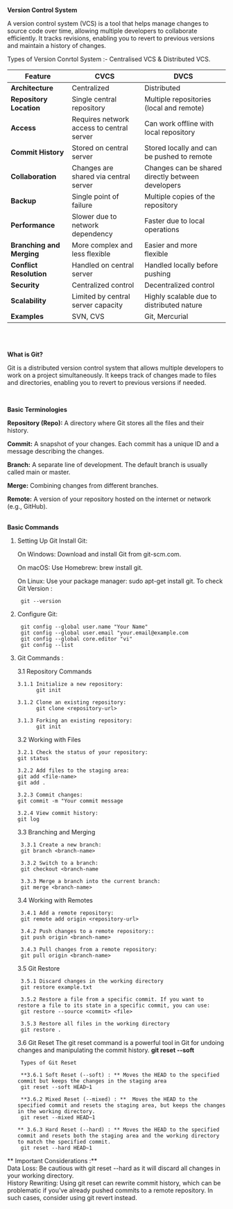 **Version Control System**

A version control system (VCS) is a tool that helps manage changes to source code over time, allowing multiple developers to collaborate efficiently. It tracks revisions, enabling you to revert to previous versions and maintain a history of changes.
<br>

Types of Version Conrtol System :- Centralised VCS & Distributed VCS.
<br>

| Feature                         | CVCS                                      | DVCS                                      |
|---------------------------------|-------------------------------------------|-------------------------------------------|
| **Architecture**                | Centralized                               | Distributed                               |
| **Repository Location**         | Single central repository                 | Multiple repositories (local and remote)  |
| **Access**                      | Requires network access to central server | Can work offline with local repository    |
| **Commit History**              | Stored on central server                  | Stored locally and can be pushed to remote|
| **Collaboration**               | Changes are shared via central server     | Changes can be shared directly between developers|
| **Backup**                      | Single point of failure                   | Multiple copies of the repository         |
| **Performance**                 | Slower due to network dependency          | Faster due to local operations            |
| **Branching and Merging**       | More complex and less flexible            | Easier and more flexible                  |
| **Conflict Resolution**         | Handled on central server                 | Handled locally before pushing            |
| **Security**                    | Centralized control                       | Decentralized control                     |
| **Scalability**                 | Limited by central server capacity        | Highly scalable due to distributed nature |
| **Examples**                    | SVN, CVS                                  | Git, Mercurial                            |



<br><br>





**What is Git?**

Git is a distributed version control system that allows multiple developers to work on a project simultaneously. It keeps track of changes made to files and directories, enabling you to revert to previous versions if needed.

<br>

**Basic Terminologies**

**Repository (Repo):** A directory where Git stores all the files and their history.

**Commit:** A snapshot of your changes. Each commit has a unique ID and a message describing the changes.

**Branch:** A separate line of development. The default branch is usually called main or master.

**Merge:** Combining changes from different branches.

**Remote:** A version of your repository hosted on the internet or network (e.g., GitHub).
<br><br>



**Basic Commands**

1. Setting Up Git
  Install Git:


   On Windows: Download and install Git from git-scm.com.

   On macOS: Use Homebrew: brew install git.

   On Linux: Use your package manager: sudo apt-get install git.
To check Git Version :

        git --version


2. Configure Git:
   
        git config --global user.name "Your Name"
        git config --global user.email "your.email@example.com
        git config --global core.editor "vi"
        git config --list

3. Git Commands :
   

   3.1 Repository Commands

       3.1.1 Initialize a new repository:
             git init
     
       3.1.2 Clone an existing repository:
             git clone <repository-url>
           
       3.1.3 Forking an existing repository:
             git init
     

   3.2 Working with Files

       3.2.1 Check the status of your repository:
       git status

       3.2.2 Add files to the staging area:
       git add <file-name>
       git add .  

       3.2.3 Commit changes:
       git commit -m "Your commit message

       3.2.4 View commit history:
       git log
     



    3.3 Branching and Merging
  
        3.3.1 Create a new branch:
        git branch <branch-name>

        3.3.2 Switch to a branch:
        git checkout <branch-name

        3.3.3 Merge a branch into the current branch:
        git merge <branch-name>



    3.4 Working with Remotes
  
        3.4.1 Add a remote repository:
        git remote add origin <repository-url>

        3.4.2 Push changes to a remote repository::
        git push origin <branch-name>

        3.4.3 Pull changes from a remote repository:
        git pull origin <branch-name>


        
    3.5 Git Restore
  
        3.5.1 Discard changes in the working directory
        git restore example.txt

        3.5.2 Restore a file from a specific commit. If you want to restore a file to its state in a specific commit, you can use:
        git restore --source <commit> <file>
        
        3.5.3 Restore all files in the working directory
        git restore .


    3.6 Git Reset
        The git reset command is a powerful tool in Git for undoing changes and manipulating the commit history.
        **git reset --soft <commit>**

        Types of Git Reset
   
        **3.6.1 Soft Reset (--soft) : ** Moves the HEAD to the specified commit but keeps the changes in the staging area
        git reset --soft HEAD~1

        **3.6.2 Mixed Reset (--mixed) : **  Moves the HEAD to the specified commit and resets the staging area, but keeps the changes in the working directory.
        git reset --mixed HEAD~1

       ** 3.6.3 Hard Reset (--hard) : ** Moves the HEAD to the specified commit and resets both the staging area and the working directory to match the specified commit.
        git reset --hard HEAD~1

 **  Important Considerations :** <br>
        Data Loss: Be cautious with git reset --hard as it will discard all changes in your working directory. <br>
        History Rewriting: Using git reset can rewrite commit history, which can be problematic if you’ve already pushed commits to a remote repository. In such cases, consider using git revert instead. <br>




   
     



